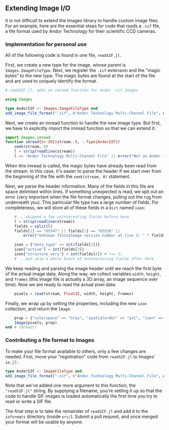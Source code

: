 ## Extending Image I/O

It is not difficult to extend the Images library to handle custom
image files.  For an example, here are the essential steps for code
that reads a `.sif` file, a file format used by Andor Technology for
their scientific CCD cameras.

### Implementation for personal use

All of the following code is found in
one file, `readSIF.jl`.

First, we create a new type for the image, whose parent is
`Images.ImageFileType`.  Next, we register the `.sif` extension and
the "magic bytes" to the new type.  The magic bytes are found at
the start of the file and are used to uniquely identify the format.

```julia
# readSIF.jl, adds an imread function for Andor .sif images

using Images

type AndorSIF <: Images.ImageFileType end
add_image_file_format(".sif", b"Andor Technology Multi-Channel File", AndorSIF)
```

Next, we create an imread function to handle the new image type.  But
first, we have to explicitly import the imread function so that we can
extend it:

```julia
import Images.imread
function imread{S<:IO}(stream::S, ::Type{AndorSIF})
    seek(stream, 0)
    l = strip(readline(stream))
    l == "Andor Technology Multi-Channel File" || error("Not an Andor file: " * l)
```

When this imread is called, the magic bytes have already been read
from the stream.  In this case, it's easier to parse the header if we start over
from the beginning of the file with the `seek(stream, 0)` statement.

Next, we parse the header information.  Many of the fields in this
file are space delimited within lines.  If something unexpected is
read, we spit out an error (very important when the file format
changes, pulling out the rug from underneath you).  This particular file
type has a large number of fields.  For completeness, we will store
all of these fields in a `Dict` named `ixon`:

```julia
    # ...skipped a few uninteresting fields before here
    l = strip(readline(stream))
    fields = split(l)
    fields[1] == "65547" || fields[1] == "65558" ||
        error("Unknown TInstaImage version number at line 3: " * fields[1])

    ixon = {"data_type" => int(fields[2])}
    ixon["active"] = int(fields[3])
    ixon["structure_vers"] = int(fields[4]) # (== 1)
    # ...and skip a whole bunch of uninteresting fields after here
```

We keep reading and parsing the image header until we reach the first
byte of the actual image data.  Along the way, we collect variables
`width`, `height`, and `frames` (this image file is actually a 3D
array, an image sequence over time).  Now we are ready to read the
actual pixel data:

```julia
    pixels = read(stream, Float32, width, height, frames)
```

Finally, we wrap up by setting the properties, including the new
`ixon` collection, and return the `Image`:

```julia
    prop = {"colorspace" => "Gray", "spatialorder" => "yxt", "ixon" => ixon}
    Image(pixels, prop)
end # imread()
```

### Contributing a file format to Images

To make your file format available to others, only a few changes are needed.
First, move your "registration" code from `readSIF.jl` to Images'
`io.jl`:

```julia
type AndorSIF <: ImageFileType end
add_image_file_format(".sif", b"Andor Technology Multi-Channel File", AndorSIF, "readSIF.jl")
```
Note that we've added one more argument to this function, the `"readSIF.jl"`
string. By supplying a filename, you're setting it up so that the code to handle
SIF images is loaded automatically the first time you try to read or write a SIF
file.

The final step is to take the remainder of `readSIF.jl` and add it
to the `ioformats` directory (inside `src/`). Submit a pull request, and once
merged your format will be usable by anyone.

